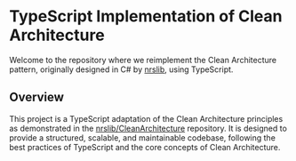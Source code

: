 # TypeScript Implementation of Clean Architecture
Welcome to the repository where we reimplement the Clean Architecture pattern, originally designed in C# by [nrslib](https://github.com/nrslib/CleanArchitecture), using TypeScript.

## Overview
This project is a TypeScript adaptation of the Clean Architecture principles as demonstrated in the [nrslib/CleanArchitecture](https://github.com/nrslib/CleanArchitecture) repository. It is designed to provide a structured, scalable, and maintainable codebase, following the best practices of TypeScript and the core concepts of Clean Architecture.
